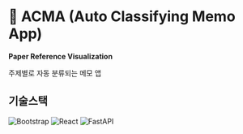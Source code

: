 # 📝 ACMA (Auto Classifying Memo App)

**Paper Reference Visualization**

주제별로 자동 분류되는 메모 앱


## 기술스택

![Bootstrap](https://img.shields.io/badge/Bootstrapap-7952B3?style=flat-square&logo=bootstrap&logoColor=white)
![React](https://img.shields.io/badge/React-61DAFB?style=flat-square&logo=React&logoColor=white)
![FastAPI](https://img.shields.io/badge/FastAPI-009688?style=for-the-badge&logo=FastAPI&logoColor=white)
